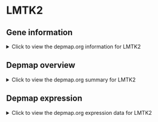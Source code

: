 <h1>LMTK2</h1>

<h2>Gene information</h2>
<details>
  <summary>Click to view the depmap.org information for LMTK2</summary>
  <iframe src="https://depmap.org/portal/gene/LMTK2?tab=about" style="border:none;width:100%;height:800px"></iframe>
</details>

<h2>Depmap overview</h2>
<details>
  <summary>Click to view the depmap.org summary for LMTK2</summary>
  <iframe src="https://depmap.org/portal/gene/LMTK2?tab=overview" style="border:none;width:100%;height:800px"></iframe>
</details>

<h2>Depmap expression</h2>
<details>
  <summary>Click to view the depmap.org expression data for LMTK2</summary>
  <iframe src="https://depmap.org/portal/gene/LMTK2?tab=characterization" style="border:none;width:100%;height:800px"></iframe>
</details>


<!--
<h2>Reactome Pathway diagram</h2>
PNAME
-->


